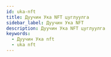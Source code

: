 ```yaml
---
id: uka-nft
title: Дуучин Ука NFT цуглуулга
sidebar_label: Дуучин Ука NFT
description: Дуучин Ука NFT цуглуулга
keywords:
  - Дуучин Ука nft
  - uka nft
---
```

